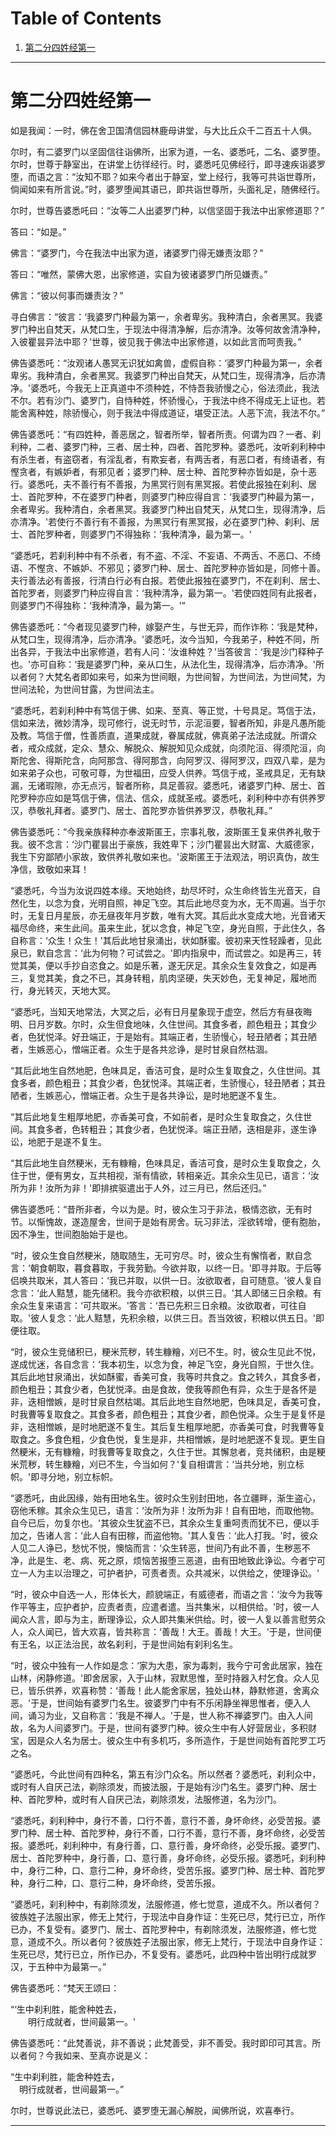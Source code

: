 
# Table of Contents

1.  [第二分四姓经第一](#org28ff834)

---


<a id="org28ff834"></a>

# 第二分四姓经第一

如是我闻：一时，佛在舍卫国清信园林鹿母讲堂，与大比丘众千二百五十人俱。

尔时，有二婆罗门以坚固信往诣佛所，出家为道，一名、婆悉吒，二名、婆罗堕。尔时，世尊于静室出，在讲堂上彷徉经行。时，婆悉吒见佛经行，即寻速疾诣婆罗堕，而语之言：“汝知不耶？如来今者出于静室，堂上经行，我等可共诣世尊所，倘闻如来有所言说。”时，婆罗堕闻其语已，即共诣世尊所，头面礼足，随佛经行。

尔时，世尊告婆悉吒曰：“汝等二人出婆罗门种，以信坚固于我法中出家修道耶？”

答曰：“如是。”

佛言：“婆罗门，今在我法中出家为道，诸婆罗门得无嫌责汝耶？”

答曰：“唯然，蒙佛大恩，出家修道，实自为彼诸婆罗门所见嫌责。”

佛言：“彼以何事而嫌责汝？”

寻白佛言：“彼言：‘我婆罗门种最为第一，余者卑劣。我种清白，余者黑冥。我婆罗门种出自梵天，从梵口生，于现法中得清净解，后亦清净。汝等何故舍清净种，入彼瞿昙异法中耶？'世尊，彼见我于佛法中出家修道，以如此言而呵责我。”

佛告婆悉吒：“汝观诸人愚冥无识犹如禽兽，虚假自称：‘婆罗门种最为第一，余者卑劣。我种清白，余者黑冥。我婆罗门种出自梵天，从梵口生，现得清净，后亦清净。'婆悉吒，今我无上正真道中不须种姓，不恃吾我骄慢之心，俗法须此，我法不尔。若有沙门、婆罗门，自恃种姓，怀骄慢心，于我法中终不得成无上证也。若能舍离种姓，除骄慢心，则于我法中得成道证，堪受正法。人恶下流，我法不尔。”

佛告婆悉吒：“有四姓种，善恶居之，智者所举，智者所责。何谓为四？一者、刹利种，二者、婆罗门种，三者、居士种，四者、首陀罗种。婆悉吒，汝听刹利种中有杀生者，有盗窃者，有淫乱者，有欺妄者，有两舌者，有恶口者，有绮语者，有慳贪者，有嫉妒者，有邪见者；婆罗门种、居士种、首陀罗种亦皆如是，杂十恶行。婆悉吒，夫不善行有不善报，为黑冥行则有黑冥报。若使此报独在刹利、居士、首陀罗种，不在婆罗门种者，则婆罗门种应得自言：‘我婆罗门种最为第一，余者卑劣。我种清白，余者黑冥。我婆罗门种出自梵天，从梵口生，现得清净，后亦清净。'若使行不善行有不善报，为黑冥行有黑冥报，必在婆罗门种、刹利、居士、首陀罗种者，则婆罗门不得独称：‘我种清净，最为第一。'

“婆悉吒，若刹利种中有不杀者，有不盗、不淫、不妄语、不两舌、不恶口、不绮语、不慳贪、不嫉妒、不邪见；婆罗门种、居士、首陀罗种亦皆如是，同修十善。夫行善法必有善报，行清白行必有白报。若使此报独在婆罗门，不在刹利、居士、首陀罗者，则婆罗门种应得自言：‘我种清净，最为第一。'若使四姓同有此报者，则婆罗门不得独称：‘我种清净，最为第一。'”

佛告婆悉吒：“今者现见婆罗门种，嫁娶产生，与世无异，而作诈称：‘我是梵种，从梵口生，现得清净，后亦清净。'婆悉吒，汝今当知，今我弟子，种姓不同，所出各异，于我法中出家修道，若有人问：‘汝谁种姓？'当答彼言：‘我是沙门释种子也。'亦可自称：‘我是婆罗门种，亲从口生，从法化生，现得清净，后亦清净。'所以者何？大梵名者即如来号，如来为世间眼，为世间智，为世间法，为世间梵，为世间法轮，为世间甘露，为世间法主。

“婆悉吒，若刹利种中有笃信于佛、如来、至真、等正觉，十号具足。笃信于法，信如来法，微妙清净，现可修行，说无时节，示泥洹要，智者所知，非是凡愚所能及教。笃信于僧，性善质直，道果成就，眷属成就，佛真弟子法法成就。所谓众者，戒众成就，定众、慧众、解脱众、解脱知见众成就，向须陀洹、得须陀洹，向斯陀舍、得斯陀含，向阿那含、得阿那含，向阿罗汉、得阿罗汉，四双八辈，是为如来弟子众也，可敬可尊，为世福田，应受人供养。笃信于戒，圣戒具足，无有缺漏，无诸瑕隙，亦无点污，智者所称，具足善寂。婆悉吒，诸婆罗门种、居士、首陀罗种亦应如是笃信于佛，信法、信众，成就圣戒。婆悉吒，刹利种中亦有供养罗汉，恭敬礼拜者。婆罗门、居士、首陀罗亦皆供养罗汉，恭敬礼拜。”

佛告婆悉吒：“今我亲族释种亦奉波斯匿王，宗事礼敬，波斯匿王复来供养礼敬于我。彼不念言：‘沙门瞿昙出于豪族，我姓卑下；沙门瞿昙出大财富、大威德家，我生下穷鄙陋小家故，致供养礼敬如来也。'波斯匿王于法观法，明识真伪，故生净信，致敬如来耳！

“婆悉吒，今当为汝说四姓本缘。天地始终，劫尽坏时，众生命终皆生光音天，自然化生，以念为食，光明自照，神足飞空。其后此地尽变为水，无不周遍。当于尔时，无复日月星辰，亦无昼夜年月岁数，唯有大冥。其后此水变成大地，光音诸天福尽命终，来生此间。虽来生此，犹以念食，神足飞空，身光自照，于此住久，各自称言：‘众生！众生！'其后此地甘泉涌出，状如酥蜜。彼初来天性轻躁者，见此泉已，默自念言：‘此为何物？可试尝之。'即内指泉中，而试尝之。如是再三，转觉其美，便以手抄自恣食之。如是乐著，遂无厌足。其余众生复效食之，如是再三，复觉其美，食之不已，其身转粗，肌肉坚硬，失天妙色，无复神足，履地而行，身光转灭，天地大冥。

“婆悉吒，当知天地常法，大冥之后，必有日月星象现于虚空，然后方有昼夜晦明、日月岁数。尔时，众生但食地味，久住世间。其食多者，颜色粗丑；其食少者，色犹悦泽。好丑端正，于是始有。其端正者，生骄慢心，轻丑陋者；其丑陋者，生嫉恶心，憎端正者。众生于是各共忿诤，是时甘泉自然枯涸。

“其后此地生自然地肥，色味具足，香洁可食，是时众生复取食之，久住世间。其食多者，颜色粗丑；其食少者，色犹悦泽。其端正者，生骄慢心，轻丑陋者；其丑陋者，生嫉恶心，憎端正者。众生于是各共诤讼，是时地肥遂不复生。

“其后此地复生粗厚地肥，亦香美可食，不如前者，是时众生复取食之，久住世间。其食多者，色转粗丑；其食少者，色犹悦泽。端正丑陋，迭相是非，遂生诤讼，地肥于是遂不复生。

“其后此地生自然粳米，无有糠糩，色味具足，香洁可食，是时众生复取食之，久住于世，便有男女，互共相视，渐有情欲，转相亲近。其余众生见已，语言：‘汝所为非！汝所为非！'即排摈驱遣出于人外，过三月已，然后还归。”

佛告婆悉吒：“昔所非者，今以为是。时，彼众生习于非法，极情恣欲，无有时节。以惭愧故，遂造屋舍，世间于是始有房舍。玩习非法，淫欲转增，便有胞胎，因不净生，世间胞胎始于是也。

“时，彼众生食自然粳米，随取随生，无可穷尽。时，彼众生有懈惰者，默自念言：‘朝食朝取，暮食暮取，于我劳勤。今欲并取，以终一日。'即寻并取。于后等侣唤共取米，其人答曰：‘我已并取，以供一日。汝欲取者，自可随意。'彼人复自念言：‘此人黠慧，能先储积。我今亦欲积粮，以供三日。'其人即储三日余粮。有余众生复来语言：‘可共取米。'答言：‘吾已先积三日余粮。汝欲取者，可往自取。'彼人复念：‘此人黠慧，先积余粮，以供三日。吾当效彼，积粮以供五日。'即便往取。

“时，彼众生竞储积已，粳米荒秽，转生糠糩，刈已不生。时，彼众生见此不悦，遂成忧迷，各自念言：‘我本初生，以念为食，神足飞空，身光自照，于世久住。其后此地甘泉涌出，状如酥蜜，香美可食，我等时共食之。食之转久，其食多者，颜色粗丑；其食少者，色犹悦泽。由是食故，使我等颜色有异，众生于是各怀是非，迭相憎嫉，是时甘泉自然枯竭。其后此地生自然地肥，色味具足，香美可食，时我曹等复取食之。其食多者，颜色粗丑；其食少者，颜色悦泽。众生于是复怀是非，迭相憎嫉，是时地肥遂不复生。其后复生粗厚地肥，亦香美可食，时我曹等复取食之。多食色粗，少食色悦，复生是非，共相憎嫉，是时地肥遂不复现。更生自然粳米，无有糠糩，时我曹等复取食之，久住于世。其懈怠者，竞共储积，由是粳米荒秽，转生糠糩，刈已不生，今当如何？'复自相谓言：‘当共分地，别立标帜。'即寻分地，别立标帜。

“婆悉吒，由此因缘，始有田地名生。彼时众生别封田地，各立疆畔，渐生盗心，窃他禾稼。其余众生见已，语言：‘汝所为非！汝所为非！自有田地，而取他物。自今已后，勿复尔也。'其彼众生犹盗不已，其余众生复重呵责而犹不已，便以手加之，告诸人言：‘此人自有田稼，而盗他物。'其人复告：‘此人打我。'时，彼众人见二人诤已，愁忧不悦，懊恼而言：‘众生转恶，世间乃有此不善，生秽恶不净，此是生、老、病、死之原，烦恼苦报堕三恶道，由有田地致此诤讼。今者宁可立一人为主以治理之，可护者护，可责者责。众共减米，以供给之，使理诤讼。'

“时，彼众中自选一人，形体长大，颜貌端正，有威德者，而语之言：‘汝今为我等作平等主，应护者护，应责者责，应遣者遣。当共集米，以相供给。'时，彼一人闻众人言，即与为主，断理诤讼，众人即共集米供给。时，彼一人复以善言慰劳众人，众人闻已，皆大欢喜，皆共称言：‘善哉！大王。善哉！大王。'于是，世间便有王名，以正法治民，故名刹利，于是世间始有刹利名生。

“时，彼众中独有一人作如是念：‘家为大患，家为毒刺，我今宁可舍此居家，独在山林，闲静修道。'即舍居家，入于山林，寂默思惟，至时持器入村乞食。众人见已，皆乐供养，欢喜称赞：‘善哉！此人能舍家居，独处山林，静默修道，舍离众恶。'于是，世间始有婆罗门名生。彼婆罗门中有不乐闲静坐禅思惟者，便入人间，诵习为业，又自称言：‘我是不禅人。'于是，世人称不禅婆罗门。由入人间故，名为人间婆罗门。于是，世间有婆罗门种。彼众生中有人好营居业，多积财宝，因是众人名为居士。彼众生中有多机巧，多所造作，于是世间始有首陀罗工巧之名。

“婆悉吒，今此世间有四种名，第五有沙门众名。所以然者？婆悉吒，刹利众中，或时有人自厌己法，剃除须发，而披法服，于是始有沙门名生。婆罗门种、居士种、首陀罗种，或时有人自厌己法，剃除须发，法服修道，名为沙门。

“婆悉吒，刹利种中，身行不善，口行不善，意行不善，身坏命终，必受苦报。婆罗门种、居士种、首陀罗种，身行不善，口行不善，意行不善，身坏命终，必受苦报。婆悉吒，刹利种中，有身行善，口、意行善，身坏命终，必受乐报。婆罗门、居士、首陀罗种中，身行善，口、意行善，身坏命终，必受乐报。婆悉吒，刹利种中，身行二种，口、意行二种，身坏命终，受苦乐报。婆罗门种、居士种、首陀罗种，身行二种，口、意行二种，身坏命终，受苦乐报。

“婆悉吒，刹利种中，有剃除须发，法服修道，修七觉意，道成不久。所以者何？彼族姓子法服出家，修无上梵行，于现法中自身作证：生死已尽，梵行已立，所作已办，不复受有。婆罗门、居士、首陀罗种中，有剃除须发，法服修道，修七觉意，道成不久。所以者何？彼族姓子法服出家，修无上梵行，于现法中自身作证：生死已尽，梵行已立，所作已办，不复受有。婆悉吒，此四种中皆出明行成就罗汉，于五种中为最第一。”

佛告婆悉吒：“梵天王颂曰：

“‘生中刹利胜，能舍种姓去，  
　　明行成就者，世间最第一。'

佛告婆悉吒：“此梵善说，非不善说；此梵善受，非不善受。我时即印可其言。所以者何？今我如来、至真亦说是义：

“生中刹利胜，能舍种姓去，  
　明行成就者，世间最第一。”

尔时，世尊说此法已，婆悉吒、婆罗堕无漏心解脱，闻佛所说，欢喜奉行。

---

